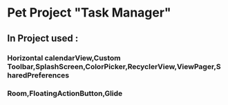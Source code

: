 # Pet Project  "Task Manager"

## In Project used :
### Horizontal calendarView,Custom Toolbar,SplashScreen,ColorPicker,RecyclerView,ViewPager,SharedPreferences
### Room,FloatingActionButton,Glide


